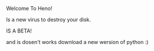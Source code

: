 Welcome To Heno!

Is a new virus to destroy your disk.

IS A BETA!

and is dosen't works download a new wersion of python :)
